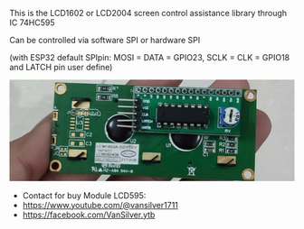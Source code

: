 This is the LCD1602 or LCD2004 screen control assistance library through IC 74HC595

Can be controlled via software SPI or hardware SPI

(with ESP32 default SPIpin: MOSI = DATA = GPIO23, SCLK = CLK = GPIO18 and LATCH pin user define)

![](https://github.com/VanSilver/LCD595/blob/main/ModuleLCD595.jpg)

 *   Contact for buy Module LCD595:
 *   https://www.youtube.com/@vansilver1711
 *   https://facebook.com/VanSilver.ytb
